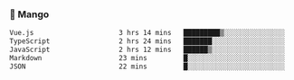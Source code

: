 ### 🥭 Mango

<!--START_SECTION:waka-->

```txt
Vue.js                     3 hrs 14 mins   █████████▒░░░░░░░░░░░░░░░   36.80 %
TypeScript                 2 hrs 24 mins   ███████░░░░░░░░░░░░░░░░░░   27.38 %
JavaScript                 2 hrs 12 mins   ██████▒░░░░░░░░░░░░░░░░░░   25.14 %
Markdown                   23 mins         █░░░░░░░░░░░░░░░░░░░░░░░░   04.39 %
JSON                       22 mins         █░░░░░░░░░░░░░░░░░░░░░░░░   04.18 %
```

<!--END_SECTION:waka-->
